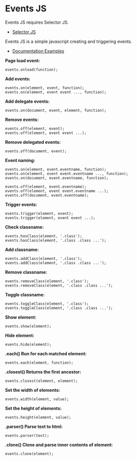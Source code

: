 # Events JS

Events JS requires Selector JS.

* [Selector JS](https://ahmeteminyuce.github.io/UILab/docs/selector.js/index.html)

Events JS is a simple javascript creating and triggering events.

* [Documentation Examples](https://ahmeteminyuce.github.io/UILab/docs/events.js/index.html)


**Page load event:**
```
events.onload(function);
```

**Add events:**
```
events.on(element, event, function);
events.on(element, event event ..., function);
```

**Add delegate events:**
```
events.on(document, event, element, function);
```

**Remove events:**
```
events.off(element, event);
events.off(element, event event ...);
```

**Remove delegated events:**
```
events.off(document, event);
```

**Event naming:**
```
events.on(element, event.eventname, function);
events.on(element, event event.eventname ..., function);
events.on(document, event.eventname, function);

events.off(element, event.eventname);
events.off(element, event event.eventname ...);
events.off(document, event.eventname);
```

**Trigger events:**
```
events.trigger(element, event);
events.trigger(element, event event ...);
```

**Check classname:**
```
events.hasClass(element, '.class');
events.hasClass(element, '.class .class ...');
```

**Add classname:**
```
events.addClass(element, '.class');
events.addClass(element, '.class .class ...');
```

**Remove classname:**
```
events.removeClass(element, '.class');
events.removeClass(element, '.class .class ...');
```

**Toggle classname:**
```
events.toggleClass(element, '.class');
events.toggleClass(element, '.class .class ...');
```

**Show element:**
```
events.show(element);
```

**Hide element:**
```
events.hide(element);
```

**.each() Run for each matched element:**
```
events.each(element, function);
```

**.closest() Returns the first ancestor:**
```
events.closest(element, element);
```

**Set the width of elements:**
```
events.width(element, value);
```

**Set the height of elements:**
```
events.height(element, value);
```

**.parser() Parse text to html:**
```
events.parser(text);
```

**.clone() Clone and parse inner contents of element:**
```
events.clone(element);
```
